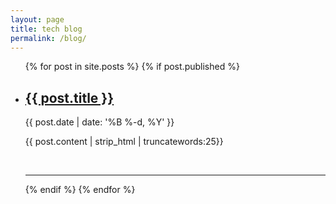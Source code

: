 ```yaml
---
layout: page
title: tech blog
permalink: /blog/
---
```


<ul class="post-list">
  {% for post in site.posts %}
    {% if post.published %}
      <li>
        <h2><a class="post-title" href="{{ post.url | prepend: site.baseurl }}">{{ post.title }}</a></h2>
        <p class="post-meta">{{ post.date | date: '%B %-d, %Y' }}</p>
        <p>{{ post.content | strip_html | truncatewords:25}}</p>
        <br/>
        <hr/>
      </li>
    {% endif %}
  {% endfor %}
</ul>

